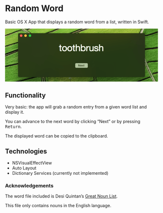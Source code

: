 # Random Word
Basic OS X App that displays a random word from a list, written in Swift.

![Screenshot](screenshot.png)

## Functionality
Very basic: the app will grab a random entry from a given word list and display it. 

You can advance to the next word by clicking “Next” or by pressing <kbd>Return</kbd>.

The displayed word can be copied to the clipboard.

## Technologies

- NSVisualEffectView
- Auto Layout
- Dictionary Services (currently not implemented)

### Acknowledgements

The word file included is Desi Quintan’s [Great Noun List](http://www.desiquintans.com/nounlist). 

This file only contains nouns in the English language.
